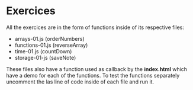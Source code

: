 # Exercices
All the exercices are in the form of functions inside of its respective files:

* arrays-01.js (orderNumbers)
* functions-01.js (reverseArray)
* time-01.js (countDown)
* storage-01-js (saveNote)

These files also have a function used as callback by the **index.html** which 
have a demo for each of the functions. To test the functions separately uncomment the las line of code inside of each file and run it.